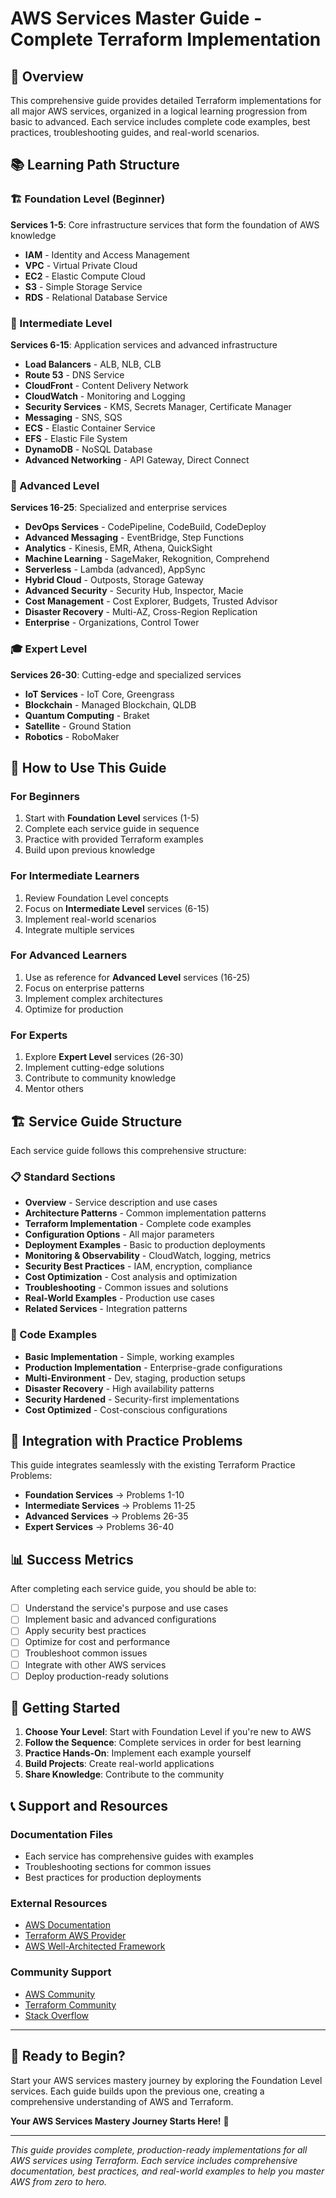 # AWS Services Master Guide - Complete Terraform Implementation

## 🎯 Overview

This comprehensive guide provides detailed Terraform implementations for all major AWS services, organized in a logical learning progression from basic to advanced. Each service includes complete code examples, best practices, troubleshooting guides, and real-world scenarios.

## 📚 Learning Path Structure

### 🏗️ Foundation Level (Beginner)
**Services 1-5**: Core infrastructure services that form the foundation of AWS knowledge
- **IAM** - Identity and Access Management
- **VPC** - Virtual Private Cloud
- **EC2** - Elastic Compute Cloud
- **S3** - Simple Storage Service
- **RDS** - Relational Database Service

### 🚀 Intermediate Level
**Services 6-15**: Application services and advanced infrastructure
- **Load Balancers** - ALB, NLB, CLB
- **Route 53** - DNS Service
- **CloudFront** - Content Delivery Network
- **CloudWatch** - Monitoring and Logging
- **Security Services** - KMS, Secrets Manager, Certificate Manager
- **Messaging** - SNS, SQS
- **ECS** - Elastic Container Service
- **EFS** - Elastic File System
- **DynamoDB** - NoSQL Database
- **Advanced Networking** - API Gateway, Direct Connect

### 🔧 Advanced Level
**Services 16-25**: Specialized and enterprise services
- **DevOps Services** - CodePipeline, CodeBuild, CodeDeploy
- **Advanced Messaging** - EventBridge, Step Functions
- **Analytics** - Kinesis, EMR, Athena, QuickSight
- **Machine Learning** - SageMaker, Rekognition, Comprehend
- **Serverless** - Lambda (advanced), AppSync
- **Hybrid Cloud** - Outposts, Storage Gateway
- **Advanced Security** - Security Hub, Inspector, Macie
- **Cost Management** - Cost Explorer, Budgets, Trusted Advisor
- **Disaster Recovery** - Multi-AZ, Cross-Region Replication
- **Enterprise** - Organizations, Control Tower

### 🎓 Expert Level
**Services 26-30**: Cutting-edge and specialized services
- **IoT Services** - IoT Core, Greengrass
- **Blockchain** - Managed Blockchain, QLDB
- **Quantum Computing** - Braket
- **Satellite** - Ground Station
- **Robotics** - RoboMaker

## 📖 How to Use This Guide

### For Beginners
1. Start with **Foundation Level** services (1-5)
2. Complete each service guide in sequence
3. Practice with provided Terraform examples
4. Build upon previous knowledge

### For Intermediate Learners
1. Review Foundation Level concepts
2. Focus on **Intermediate Level** services (6-15)
3. Implement real-world scenarios
4. Integrate multiple services

### For Advanced Learners
1. Use as reference for **Advanced Level** services (16-25)
2. Focus on enterprise patterns
3. Implement complex architectures
4. Optimize for production

### For Experts
1. Explore **Expert Level** services (26-30)
2. Implement cutting-edge solutions
3. Contribute to community knowledge
4. Mentor others

## 🏗️ Service Guide Structure

Each service guide follows this comprehensive structure:

### 📋 Standard Sections
- **Overview** - Service description and use cases
- **Architecture Patterns** - Common implementation patterns
- **Terraform Implementation** - Complete code examples
- **Configuration Options** - All major parameters
- **Deployment Examples** - Basic to production deployments
- **Monitoring & Observability** - CloudWatch, logging, metrics
- **Security Best Practices** - IAM, encryption, compliance
- **Cost Optimization** - Cost analysis and optimization
- **Troubleshooting** - Common issues and solutions
- **Real-World Examples** - Production use cases
- **Related Services** - Integration patterns

### 🔧 Code Examples
- **Basic Implementation** - Simple, working examples
- **Production Implementation** - Enterprise-grade configurations
- **Multi-Environment** - Dev, staging, production setups
- **Disaster Recovery** - High availability patterns
- **Security Hardened** - Security-first implementations
- **Cost Optimized** - Cost-conscious configurations

## 🎯 Integration with Practice Problems

This guide integrates seamlessly with the existing Terraform Practice Problems:

- **Foundation Services** → Problems 1-10
- **Intermediate Services** → Problems 11-25
- **Advanced Services** → Problems 26-35
- **Expert Services** → Problems 36-40

## 📊 Success Metrics

After completing each service guide, you should be able to:
- [ ] Understand the service's purpose and use cases
- [ ] Implement basic and advanced configurations
- [ ] Apply security best practices
- [ ] Optimize for cost and performance
- [ ] Troubleshoot common issues
- [ ] Integrate with other AWS services
- [ ] Deploy production-ready solutions

## 🚀 Getting Started

1. **Choose Your Level**: Start with Foundation Level if you're new to AWS
2. **Follow the Sequence**: Complete services in order for best learning
3. **Practice Hands-On**: Implement each example yourself
4. **Build Projects**: Create real-world applications
5. **Share Knowledge**: Contribute to the community

## 📞 Support and Resources

### Documentation Files
- Each service has comprehensive guides with examples
- Troubleshooting sections for common issues
- Best practices for production deployments

### External Resources
- [AWS Documentation](https://docs.aws.amazon.com/)
- [Terraform AWS Provider](https://registry.terraform.io/providers/hashicorp/aws/latest/docs)
- [AWS Well-Architected Framework](https://aws.amazon.com/architecture/well-architected/)

### Community Support
- [AWS Community](https://aws.amazon.com/community/)
- [Terraform Community](https://discuss.hashicorp.com/c/terraform-core)
- [Stack Overflow](https://stackoverflow.com/questions/tagged/terraform+aws)

---

## 🎉 Ready to Begin?

Start your AWS services mastery journey by exploring the Foundation Level services. Each guide builds upon the previous one, creating a comprehensive understanding of AWS and Terraform.

**Your AWS Services Mastery Journey Starts Here!** 🚀

---

*This guide provides complete, production-ready implementations for all AWS services using Terraform. Each service includes comprehensive documentation, best practices, and real-world examples to help you master AWS from zero to hero.*
